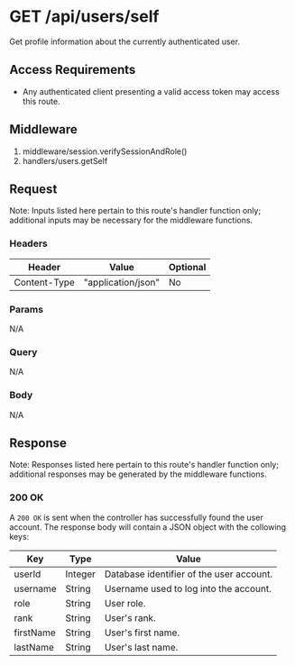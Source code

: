 # GET /api/users/self

Get profile information about the currently authenticated user.

## Access Requirements

- Any authenticated client presenting a valid access token may access this route.

## Middleware

1. middleware/session.verifySessionAndRole()
2. handlers/users.getSelf

## Request

Note: Inputs listed here pertain to this route's handler function only; additional inputs may be necessary for the middleware functions.

### Headers

|Header|Value|Optional|
|-|-|-|
|Content-Type|"application/json"|No|

### Params

N/A

### Query

N/A

### Body

N/A

## Response

Note: Responses listed here pertain to this route's handler function only; additional responses may be generated by the middleware functions.

### 200 OK

A `200 OK` is sent when the controller has successfully found the user account.  The response body will contain a JSON object with the collowing keys:

|Key|Type|Value|
|-|-|-|
|userId|Integer|Database identifier of the user account.|
|username|String|Username used to log into the account.|
|role|String|User role.|
|rank|String|User's rank.|
|firstName|String|User's first name.|
|lastName|String|User's last name.|
